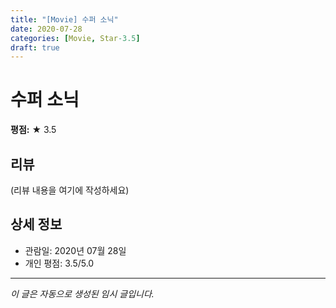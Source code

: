 ```yaml
---
title: "[Movie] 수퍼 소닉"
date: 2020-07-28
categories: [Movie, Star-3.5]
draft: true
---
```


# 수퍼 소닉

**평점:** ★ 3.5

## 리뷰

(리뷰 내용을 여기에 작성하세요)

## 상세 정보

- 관람일: 2020년 07월 28일
- 개인 평점: 3.5/5.0

---

*이 글은 자동으로 생성된 임시 글입니다.*
